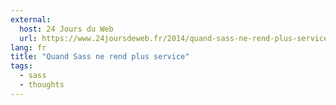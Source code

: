 ```yaml
---
external:
  host: 24 Jours du Web
  url: https://www.24joursdeweb.fr/2014/quand-sass-ne-rend-plus-service/
lang: fr
title: "Quand Sass ne rend plus service"
tags:
  - sass
  - thoughts
---
```

